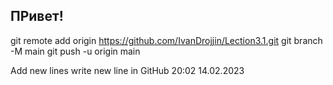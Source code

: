 ## ПРивет!

git remote add origin https://github.com/IvanDrojjin/Lection3.1.git
git branch -M main
git push -u origin main

Add new lines
write new line  in GitHub   20:02 14.02.2023
